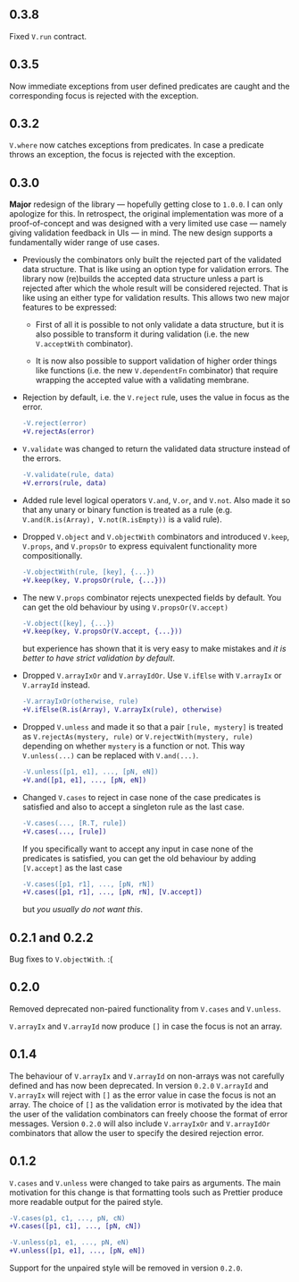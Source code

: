## 0.3.8

Fixed `V.run` contract.

## 0.3.5

Now immediate exceptions from user defined predicates are caught and the
corresponding focus is rejected with the exception.

## 0.3.2

`V.where` now catches exceptions from predicates.  In case a predicate throws an
exception, the focus is rejected with the exception.

## 0.3.0

**Major** redesign of the library &mdash; hopefully getting close to `1.0.0`.  I
can only apologize for this.  In retrospect, the original implementation was
more of a proof-of-concept and was designed with a very limited use case &mdash;
namely giving validation feedback in UIs &mdash; in mind.  The new design
supports a fundamentally wider range of use cases.

* Previously the combinators only built the rejected part of the validated data
  structure.  That is like using an option type for validation errors.  The
  library now (re)builds the accepted data structure unless a part is rejected
  after which the whole result will be considered rejected.  That is like using
  an either type for validation results.  This allows two new major features to
  be expressed:

  * First of all it is possible to not only validate a data structure, but it is
    also possible to transform it during validation (i.e. the new `V.acceptWith`
    combinator).

  * It is now also possible to support validation of higher order things like
    functions (i.e. the new `V.dependentFn` combinator) that require wrapping
    the accepted value with a validating membrane.

* Rejection by default, i.e. the `V.reject` rule, uses the value in focus as the
  error.

    ```diff
    -V.reject(error)
    +V.rejectAs(error)
    ```

* `V.validate` was changed to return the validated data structure instead of the
  errors.

    ```diff
    -V.validate(rule, data)
    +V.errors(rule, data)
    ```

* Added rule level logical operators `V.and`, `V.or`, and `V.not`.  Also made it
  so that any unary or binary function is treated as a rule (e.g.
  `V.and(R.is(Array), V.not(R.isEmpty))` is a valid rule).

* Dropped `V.object` and `V.objectWith` combinators and introduced `V.keep`,
  `V.props`, and `V.propsOr` to express equivalent functionality more
  compositionally.

    ```diff
    -V.objectWith(rule, [key], {...})
    +V.keep(key, V.propsOr(rule, {...}))
    ```

* The new `V.props` combinator rejects unexpected fields by default.  You can
  get the old behaviour by using `V.propsOr(V.accept)`


    ```diff
    -V.object([key], {...})
    +V.keep(key, V.propsOr(V.accept, {...}))
    ```

  but experience has shown that it is very easy to make mistakes and *it is
  better to have strict validation by default*.

* Dropped `V.arrayIxOr` and `V.arrayIdOr`.  Use `V.ifElse` with `V.arrayIx` or
  `V.arrayId` instead.

    ```diff
    -V.arrayIxOr(otherwise, rule)
    +V.ifElse(R.is(Array), V.arrayIx(rule), otherwise)
    ```

* Dropped `V.unless` and made it so that a pair `[rule, mystery]` is treated as
  `V.rejectAs(mystery, rule)` or `V.rejectWith(mystery, rule)` depending on
  whether `mystery` is a function or not.  This way `V.unless(...)` can be
  replaced with `V.and(...)`.

    ```diff
    -V.unless([p1, e1], ..., [pN, eN])
    +V.and([p1, e1], ..., [pN, eN])
    ```

* Changed `V.cases` to reject in case none of the case predicates is satisfied
  and also to accept a singleton rule as the last case.

    ```diff
    -V.cases(..., [R.T, rule])
    +V.cases(..., [rule])
    ```

  If you specifically want to accept any input in case none of the predicates is
  satisfied, you can get the old behaviour by adding `[V.accept]` as the last
  case

    ```diff
    -V.cases([p1, r1], ..., [pN, rN])
    +V.cases([p1, r1], ..., [pN, rN], [V.accept])
    ```

  but *you usually do not want this*.

## 0.2.1 and 0.2.2

Bug fixes to `V.objectWith`. :(

## 0.2.0

Removed deprecated non-paired functionality from `V.cases` and `V.unless`.

`V.arrayIx` and `V.arrayId` now produce `[]` in case the focus is not an array.

## 0.1.4

The behaviour of `V.arrayIx` and `V.arrayId` on non-arrays was not carefully
defined and has now been deprecated.  In version `0.2.0` `V.arrayId` and
`V.arrayIx` will reject with `[]` as the error value in case the focus is not an
array.  The choice of `[]` as the validation error is motivated by the idea that
the user of the validation combinators can freely choose the format of error
messages.  Version `0.2.0` will also include `V.arrayIxOr` and `V.arrayIdOr`
combinators that allow the user to specify the desired rejection error.

## 0.1.2

`V.cases` and `V.unless` were changed to take pairs as arguments.  The main
motivation for this change is that formatting tools such as Prettier produce
more readable output for the paired style.

```diff
-V.cases(p1, c1, ..., pN, cN)
+V.cases([p1, c1], ..., [pN, cN])
```

```diff
-V.unless(p1, e1, ..., pN, eN)
+V.unless([p1, e1], ..., [pN, eN])
```

Support for the unpaired style will be removed in version `0.2.0`.

